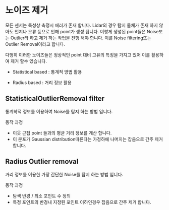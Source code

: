 # 노이즈 제거 

모든 센서는 특성상 측정시 에러가 존재 합니다. Lidar의 경우 탐지 물체가 존재 하지 않아도 먼지나 오류 등으로 인해 point가 생성 됩니다. 이렇게 생성된 point들은 Noise또는 Outlier라 하고 제거 하는 작업을 진행 해야 합니다. 이를 Noise filtering또는 Outlier Removal이라고 합니다. 

다행히 이러한 노이즈들은 정상적인 point 대비 고유의 특징을 가지고 있어 이를 활용하여 제거 할수 있습니다.

- Statistical based : 통계적 방법 활용 

- Radius based : 거리 정보 활용 





## StatisticalOutlierRemoval filter


통계학적 정보를 이용하여 Noise를 탐지 하는 방법 입니다. 

동작 과정
- 이웃 근접 point 들과의 평균 거리 정보를 계산 합니다. 
- 이 분포가 Gaussian distribution따른다는 가정하에 나머지는 잡음으로 간주 제거 합니다. 

## Radius Outlier removal

거리 정보를 이용한 가장 간단한 Noise를 탐지 하는 방법 입니다. 

동작 과정 
- 탐색 반경 / 최소 포인트 수 정의 
- 특정 포인트의 반경내 지정된 포인트 이하인경우 잡음으로 간주 제거 합니다. 




